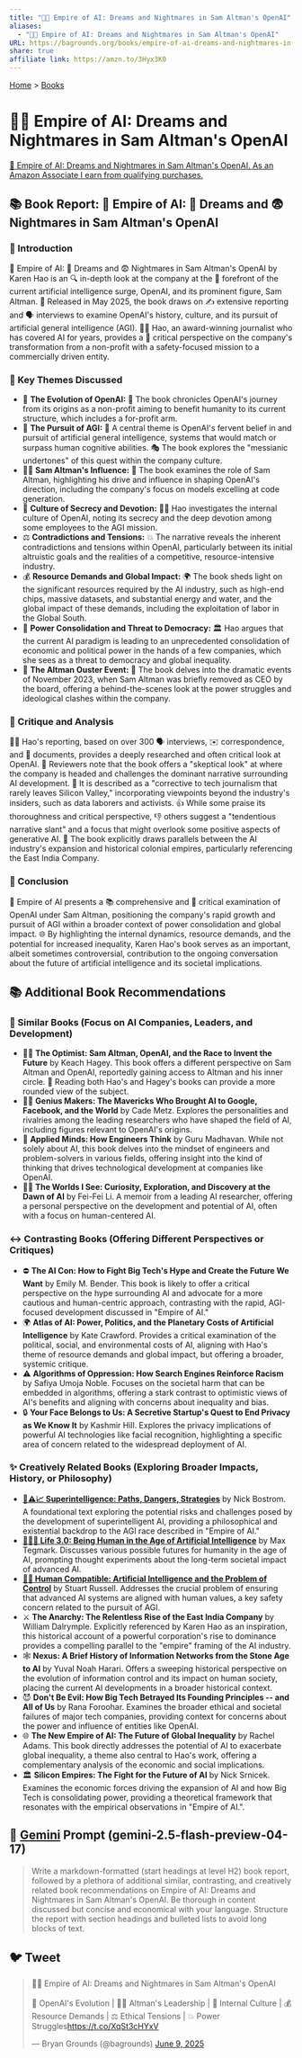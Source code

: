 ```yaml
---
title: "🤖👑 Empire of AI: Dreams and Nightmares in Sam Altman's OpenAI"
aliases:
  - "🤖👑 Empire of AI: Dreams and Nightmares in Sam Altman's OpenAI"
URL: https://bagrounds.org/books/empire-of-ai-dreams-and-nightmares-in-sam-altmans-openai
share: true
affiliate link: https://amzn.to/3Hyx3K0
---
```

[Home](../index.md) > [Books](./index.md)  
# 🤖👑 Empire of AI: Dreams and Nightmares in Sam Altman's OpenAI  
[🛒 Empire of AI: Dreams and Nightmares in Sam Altman's OpenAI. As an Amazon Associate I earn from qualifying purchases.](https://amzn.to/3Hyx3K0)  
  
## 📚 Book Report: 🤖 Empire of AI: 🌃 Dreams and 😨 Nightmares in Sam Altman's OpenAI  
  
### 📖 Introduction  
  
🤖 Empire of AI: 🌃 Dreams and 😨 Nightmares in Sam Altman's OpenAI by Karen Hao is an 🔍 in-depth look at the company at the 🚀 forefront of the current artificial intelligence surge, OpenAI, and its prominent figure, Sam Altman. 📅 Released in May 2025, the book draws on ✍️ extensive reporting and 🗣️ interviews to examine OpenAI's history, culture, and its pursuit of artificial general intelligence (AGI). 👩‍💻 Hao, an award-winning journalist who has covered AI for years, provides a 🧐 critical perspective on the company's transformation from a non-profit with a safety-focused mission to a commercially driven entity.  
  
### 🔑 Key Themes Discussed  
  
* 🔄 **The Evolution of OpenAI:** 📜 The book chronicles OpenAI's journey from its origins as a non-profit aiming to benefit humanity to its current structure, which includes a for-profit arm.  
* 🧠 **The Pursuit of AGI:** 🎯 A central theme is OpenAI's fervent belief in and pursuit of artificial general intelligence, systems that would match or surpass human cognitive abilities. 🎭 The book explores the "messianic undertones" of this quest within the company culture.  
* 👨‍💼 **Sam Altman's Influence:** 💼 The book examines the role of Sam Altman, highlighting his drive and influence in shaping OpenAI's direction, including the company's focus on models excelling at code generation.  
* 🤫 **Culture of Secrecy and Devotion:** 🕵️‍♀️ Hao investigates the internal culture of OpenAI, noting its secrecy and the deep devotion among some employees to the AGI mission.  
* ⚖️ **Contradictions and Tensions:** 💥 The narrative reveals the inherent contradictions and tensions within OpenAI, particularly between its initial altruistic goals and the realities of a competitive, resource-intensive industry.  
* 💰 **Resource Demands and Global Impact:** 🌍 The book sheds light on the significant resources required by the AI industry, such as high-end chips, massive datasets, and substantial energy and water, and the global impact of these demands, including the exploitation of labor in the Global South.  
* 💪 **Power Consolidation and Threat to Democracy:** 🏛️ Hao argues that the current AI paradigm is leading to an unprecedented consolidation of economic and political power in the hands of a few companies, which she sees as a threat to democracy and global inequality.  
* 🚪 **The Altman Ouster Event:** 🚨 The book delves into the dramatic events of November 2023, when Sam Altman was briefly removed as CEO by the board, offering a behind-the-scenes look at the power struggles and ideological clashes within the company.  
  
### 🤔 Critique and Analysis  
  
👩‍💻 Hao's reporting, based on over 300 🗣️ interviews, ✉️ correspondence, and 📁 documents, provides a deeply researched and often critical look at OpenAI. 🧐 Reviewers note that the book offers a "skeptical look" at where the company is headed and challenges the dominant narrative surrounding AI development. 📰 It is described as a "corrective to tech journalism that rarely leaves Silicon Valley," incorporating viewpoints beyond the industry's insiders, such as data laborers and activists. 👍 While some praise its thoroughness and critical perspective, 👎 others suggest a "tendentious narrative slant" and a focus that might overlook some positive aspects of generative AI. 📜 The book explicitly draws parallels between the AI industry's expansion and historical colonial empires, particularly referencing the East India Company.  
  
### 📝 Conclusion  
  
🤖 Empire of AI presents a 📚 comprehensive and 🧐 critical examination of OpenAI under Sam Altman, positioning the company's rapid growth and pursuit of AGI within a broader context of power consolidation and global impact. 🌐 By highlighting the internal dynamics, resource demands, and the potential for increased inequality, Karen Hao's book serves as an important, albeit sometimes controversial, contribution to the ongoing conversation about the future of artificial intelligence and its societal implications.  
  
## 📚 Additional Book Recommendations  
  
### 📖 Similar Books (Focus on AI Companies, Leaders, and Development)  
  
* 👨‍💼 **The Optimist: Sam Altman, OpenAI, and the Race to Invent the Future** by Keach Hagey. This book offers a different perspective on Sam Altman and OpenAI, reportedly gaining access to Altman and his inner circle. 📖 Reading both Hao's and Hagey's books can provide a more rounded view of the subject.  
* 👨‍💻 **Genius Makers: The Mavericks Who Brought AI to Google, Facebook, and the World** by Cade Metz. Explores the personalities and rivalries among the leading researchers who have shaped the field of AI, including figures relevant to OpenAI's origins.  
* 🧠 **Applied Minds: How Engineers Think** by Guru Madhavan. While not solely about AI, this book delves into the mindset of engineers and problem-solvers in various fields, offering insight into the kind of thinking that drives technological development at companies like OpenAI.  
* 👩‍💻 **The Worlds I See: Curiosity, Exploration, and Discovery at the Dawn of AI** by Fei-Fei Li. A memoir from a leading AI researcher, offering a personal perspective on the development and potential of AI, often with a focus on human-centered AI.  
  
### ↔️ Contrasting Books (Offering Different Perspectives or Critiques)  
  
* ⛔ **The AI Con: How to Fight Big Tech's Hype and Create the Future We Want** by Emily M. Bender. This book is likely to offer a critical perspective on the hype surrounding AI and advocate for a more cautious and human-centric approach, contrasting with the rapid, AGI-focused development discussed in "Empire of AI."  
* 🌍 **Atlas of AI: Power, Politics, and the Planetary Costs of Artificial Intelligence** by Kate Crawford. Provides a critical examination of the political, social, and environmental costs of AI, aligning with Hao's theme of resource demands and global impact, but offering a broader, systemic critique.  
* ⚠️ **Algorithms of Oppression: How Search Engines Reinforce Racism** by Safiya Umoja Noble. Focuses on the societal harm that can be embedded in algorithms, offering a stark contrast to optimistic views of AI's benefits and aligning with concerns about inequality and bias.  
* 🔒 **Your Face Belongs to Us: A Secretive Startup's Quest to End Privacy as We Know It** by Kashmir Hill. Explores the privacy implications of powerful AI technologies like facial recognition, highlighting a specific area of concern related to the widespread deployment of AI.  
  
### ✨ Creatively Related Books (Exploring Broader Impacts, History, or Philosophy)  
  
* **[🤖⚠️📈 Superintelligence: Paths, Dangers, Strategies](./superintelligence-paths-dangers-strategies.md)** by Nick Bostrom. A foundational text exploring the potential risks and challenges posed by the development of superintelligent AI, providing a philosophical and existential backdrop to the AGI race described in "Empire of AI."  
* **[🧬👥💾 Life 3.0: Being Human in the Age of Artificial Intelligence](./life-3-0.md)** by Max Tegmark. Discusses various possible futures for humanity in the age of AI, prompting thought experiments about the long-term societal impact of advanced AI.  
* **[🤖🧑‍ Human Compatible: Artificial Intelligence and the Problem of Control](./human-compatible-artificial-intelligence-and-the-problem-of-control.md)** by Stuart Russell. Addresses the crucial problem of ensuring that advanced AI systems are aligned with human values, a key safety concern related to the pursuit of AGI.  
* ⚔️ **The Anarchy: The Relentless Rise of the East India Company** by William Dalrymple. Explicitly referenced by Karen Hao as an inspiration, this historical account of a powerful corporation's rise to dominance provides a compelling parallel to the "empire" framing of the AI industry.  
* 🕸️ **Nexus: A Brief History of Information Networks from the Stone Age to AI** by Yuval Noah Harari. Offers a sweeping historical perspective on the evolution of information control and its impact on human society, placing the current AI developments in a broader historical context.  
* 😈 **Don't Be Evil: How Big Tech Betrayed Its Founding Principles -- and All of Us** by Rana Foroohar. Examines the broader ethical and societal failures of major tech companies, providing context for concerns about the power and influence of entities like OpenAI.  
* 🌐 **The New Empire of AI: The Future of Global Inequality** by Rachel Adams. This book directly addresses the potential of AI to exacerbate global inequality, a theme also central to Hao's work, offering a complementary analysis of the economic and social implications.  
* 🏛️ **Silicon Empires: The Fight for the Future of AI** by Nick Srnicek. Examines the economic forces driving the expansion of AI and how Big Tech is consolidating power, providing a theoretical framework that resonates with the empirical observations in "Empire of AI.".  
  
## 💬 [Gemini](../software/gemini.md) Prompt (gemini-2.5-flash-preview-04-17)  
> Write a markdown-formatted (start headings at level H2) book report, followed by a plethora of additional similar, contrasting, and creatively related book recommendations on Empire of AI: Dreams and Nightmares in Sam Altman's OpenAI. Be thorough in content discussed but concise and economical with your language. Structure the report with section headings and bulleted lists to avoid long blocks of text.  
  
## 🐦 Tweet  
<blockquote class="twitter-tweet" data-theme="dark"><p lang="en" dir="ltr">🤖👑 Empire of AI: Dreams and Nightmares in Sam Altman&#39;s OpenAI<br><br>🏢 OpenAI&#39;s Evolution | 🧑‍💼 Altman&#39;s Leadership | 🤫 Internal Culture | 💰 Resource Demands | ⚖️ Ethical Tensions | 💥 Power Struggles<a href="https://t.co/XqSt3cHYxV">https://t.co/XqSt3cHYxV</a></p>&mdash; Bryan Grounds (@bagrounds) <a href="https://twitter.com/bagrounds/status/1931925650291786140?ref_src=twsrc%5Etfw">June 9, 2025</a></blockquote> <script async src="https://platform.twitter.com/widgets.js" charset="utf-8"></script>